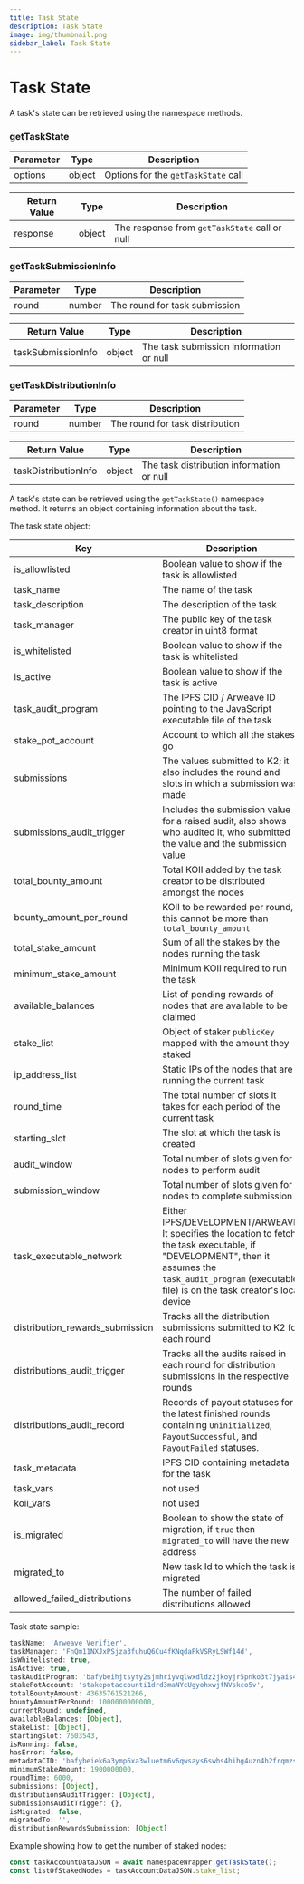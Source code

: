 ```yaml
---
title: Task State
description: Task State
image: img/thumbnail.png
sidebar_label: Task State
---
```


# Task State
A task's state can be retrieved using the namespace methods. 

### getTaskState

| Parameter | Type   | Description                        |
|-----------|--------|------------------------------------|
| options   | object | Options for the `getTaskState` call|

| Return Value | Type    | Description                                  |
|--------------|---------|----------------------------------------------|
| response     | object  | The response from `getTaskState` call or null|

### getTaskSubmissionInfo

| Parameter | Type   | Description                   |
|-----------|--------|-------------------------------|
| round     | number    | The round for task submission |

| Return Value        | Type    | Description                                    |
|---------------------|---------|------------------------------------------------|
| taskSubmissionInfo  | object  | The task submission information or null        |

### getTaskDistributionInfo

| Parameter | Type   | Description                      |
|-----------|--------|----------------------------------|
| round     | number   | The round for task distribution  |

| Return Value          | Type    | Description                                       |
|-----------------------|---------|---------------------------------------------------|
| taskDistributionInfo  | object  | The task distribution information or null         |

A task's state can be retrieved using the `getTaskState()` namespace method. It returns an object containing information about the task. <br />

The task state object:

| Key                             | Description                                                                                                                                        |
| ------------------------------- | -------------------------------------------------------------------------------------------------------------------------------------------------- |
| is_allowlisted                  | Boolean value to show if the task is allowlisted                                                                                                   |
| task_name                       | The name of the task                                                                                                                               |
| task_description                | The description of the task                                                                                                                        |
| task_manager                    | The public key of the task creator in uint8 format                                                                                                 |
| is_whitelisted                  | Boolean value to show if the task is whitelisted                                                                                                   |
| is_active                       | Boolean value to show if the task is active                                                                                                        |
| task_audit_program              | The IPFS CID / Arweave ID pointing to the JavaScript executable file of the task                                                                   |
| stake_pot_account               | Account to which all the stakes go                                                                                                               |
| submissions                     | The values submitted to K2; it also includes the round and slots in which a submission was made                                                   |
| submissions_audit_trigger       | Includes the submission value for a raised audit, also shows who audited it, who submitted the value and the submission value |
| total_bounty_amount             | Total KOII added by the task creator to be distributed amongst the nodes                                                                          |
| bounty_amount_per_round         | KOII to be rewarded per round, this cannot be more than `total_bounty_amount`                                                                        |
| total_stake_amount              | Sum of all the stakes by the nodes running the task                                                                                               |
| minimum_stake_amount            | Minimum KOII required to run the task                                                                                                              |
| available_balances              | List of pending rewards of nodes that are available to be claimed                                                                 |
| stake_list                      | Object of staker `publicKey` mapped with the amount they staked                                                                                     |
| ip_address_list                 | Static IPs of the nodes that are running the current task                                                                                         |
| round_time                      | The total number of slots it takes for each period of the current task                                                                            |
| starting_slot                   | The slot at which the task is created                                                                                                             |
| audit_window                    | Total number of slots given for nodes to perform audit                                                                                             |
| submission_window               | Total number of slots given for nodes to complete submission                                                                                      |
| task_executable_network         | Either IPFS/DEVELOPMENT/ARWEAVE. It specifies the location to fetch the task executable, if "DEVELOPMENT", then it assumes the `task_audit_program` (executable file) is on the task creator's local device           |
| distribution_rewards_submission | Tracks all the distribution submissions submitted to K2 for each round                                                                            |
| distributions_audit_trigger     | Tracks all the audits raised in each round for distribution submissions in the respective rounds                                                  |
| distributions_audit_record      | Records of payout statuses for the latest finished rounds containing `Uninitialized`, `PayoutSuccessful`, and `PayoutFailed` statuses.             |
| task_metadata                   | IPFS CID containing metadata for the task                                                                                                 |
| task_vars                       | not used                                                                                                                                           |
| koii_vars                       | not used                                                                                                                                           |
| is_migrated                     | Boolean to show the state of migration, if `true` then `migrated_to` will have the new address                                                      |
| migrated_to                     | New task Id to which the task is migrated                                                                                                  |
| allowed_failed_distributions       | The number of failed distributions allowed                                                                                                 |
Task state sample:

```javascript
taskName: 'Arweave Verifier',
taskManager: 'FnQm11NXJxPSjza3fuhuQ6Cu4fKNqdaPkVSRyLSWf14d',
isWhitelisted: true,
isActive: true,
taskAuditProgram: 'bafybeihjtsyty2sjmhriyvqlwxdldz2jkoyjr5pnko3t7jyais4kpgcdhm',
stakePotAccount: 'stakepotaccounti1drd3maNYcUgyohxwjfNVskco5v',
totalBountyAmount: 43635761521266,
bountyAmountPerRound: 1000000000000,
currentRound: undefined,
availableBalances: [Object],
stakeList: [Object],
startingSlot: 7603543,
isRunning: false,
hasError: false,
metadataCID: 'bafybeiek6a3ymp6xa3wluetm6v6qwsays6swhs4hihg4uzn4h2frqmzsui',
minimumStakeAmount: 1900000000,
roundTime: 6000,
submissions: [Object],
distributionsAuditTrigger: [Object],
submissionsAuditTrigger: {},
isMigrated: false,
migratedTo: '',
distributionRewardsSubmission: [Object]

```

Example showing how to get the number of staked nodes:

```javascript
const taskAccountDataJSON = await namespaceWrapper.getTaskState();
const listOfStakedNodes = taskAccountDataJSON.stake_list;
```
